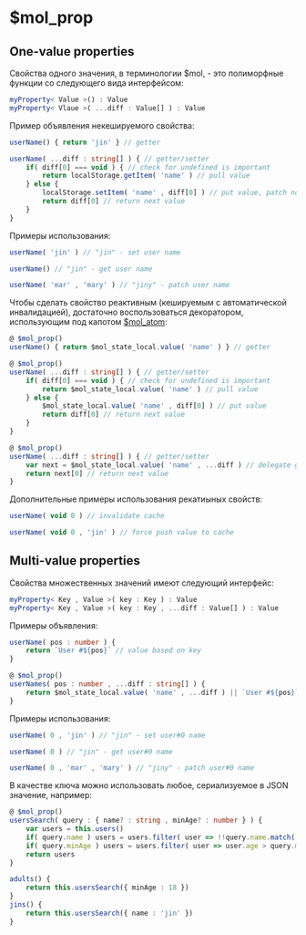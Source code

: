 # $mol_prop

## One-value properties

Свойства одного значения, в терминологии $mol, - это полиморфные функции со следующего вида интерфейсом:

```ts
myProperty< Value >() : Value
myProperty< Vlaue >( ...diff : Value[] ) : Value
```

Пример объявления некешируемого свойства:

```ts
userName() { return 'jin' } // getter
```

```ts
userName( ...diff : string[] ) { // getter/setter
	if( diff[0] === void ) { // check for undefined is important
		return localStorage.getItem( 'name' ) // pull value
	} else {
		localStorage.setItem( 'name' , diff[0] ) // put value, patch not supported
		return diff[0] // return next value
	}
}
```

Примеры использования:

```ts
userName( 'jin' ) // "jin" - set user name
```

```ts
userName() // "jin" - get user name
```

```ts
userName( 'mar' , 'mary' ) // "jiny" - patch user name
```

Чтобы сделать свойство реактивным (кешируемым с автоматической инвалидацией), достаточно воспользоваться декоратором, использующим под капотом [$mol_atom](../atom):

```ts
@ $mol_prop()
userName() { return $mol_state_local.value( 'name' ) } // getter
```

```ts
@ $mol_prop()
userName( ...diff : string[] ) { // getter/setter
	if( diff[0] === void ) { // check for undefined is important
		return $mol_state_local.value( 'name' ) // pull value
	} else {
		$mol_state_local.value( 'name' , diff[0] ) // put value 
		return diff[0] // return next value
	}
}
```

```ts
@ $mol_prop()
userName( ...diff : string[] ) { // getter/setter
	var next = $mol_state_local.value( 'name' , ...diff ) // delegate getter/setter
	return next[0] // return next value
}
```

Дополнительные примеры использования рекатиыных свойств:

```ts
userName( void 0 ) // invalidate cache
```

```ts
userName( void 0 , 'jin' ) // force push value to cache
```

## Multi-value properties

Свойства множественных значений имеют следующий интерфейc:

```ts
myProperty< Key , Value >( key : Key ) : Value
myProperty< Key , Value >( key : Key , ...diff : Value[] ) : Value
```

Примеры объявления:

```ts
userName( pos : number ) {
	return `User #${pos}` // value based on key
}
```

```ts
@ $mol_prop()
userNames( pos : number , ...diff : string[] ) {
	return $mol_state_local.value( 'name' , ...diff ) || `User #${pos}`
}
```

Примеры использования:

```ts
userName( 0 , 'jin' ) // "jin" - set user#0 name
```

```ts
userName( 0 ) // "jin" - get user#0 name
```

```ts
userName( 0 , 'mar' , 'mary' ) // "jiny" - patch user#0 name
```

В качестве ключа можно использовать любое, сериализуемое в JSON значение, например:

```ts
@ $mol_prop()
usersSearch( query : { name? : string , minAge? : number } ) {
	var users = this.users()
	if( query.name ) users = users.filter( user => !!query.name.match( user.name ) )
	if( query.minAge ) users = users.filter( user => user.age > query.minAge )
	return users
}
```

```ts
adults() {
	return this.usersSearch({ minAge : 18 })
}
jins() {
	return this.usersSearch({ name : 'jin' })
}
```
